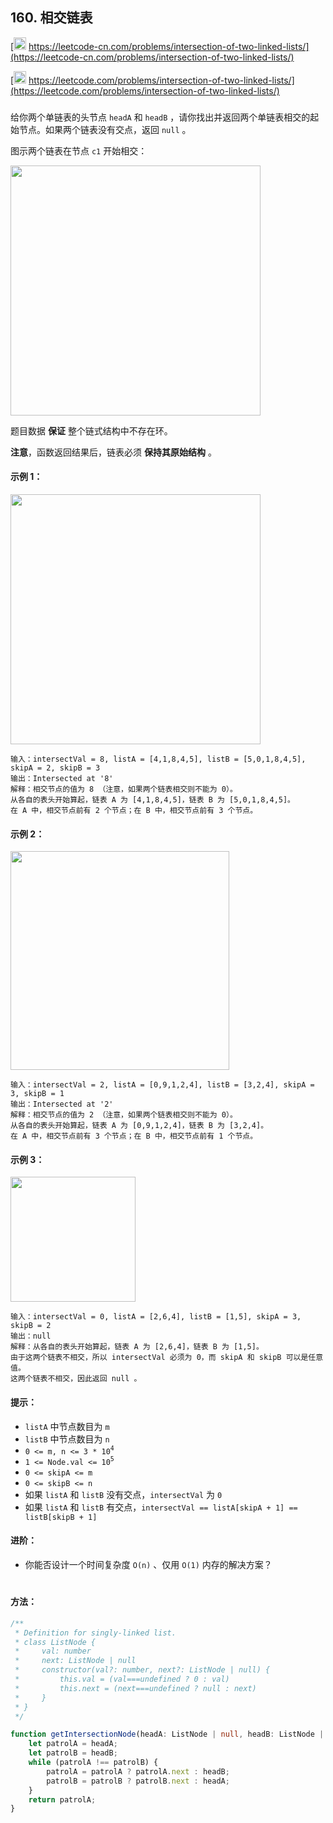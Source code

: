 ## 160. 相交链表

[<img src="https://static.leetcode-cn.com/cn-mono-assets/production/assets/logo-dark-cn.c42314a8.svg" height="20" /> https://leetcode-cn.com/problems/intersection-of-two-linked-lists/](https://leetcode-cn.com/problems/intersection-of-two-linked-lists/)

[<img src="https://assets.leetcode.com/static_assets/public/webpack_bundles/images/logo-dark.e99485d9b.svg" height="20"/> https://leetcode.com/problems/intersection-of-two-linked-lists/](https://leetcode.com/problems/intersection-of-two-linked-lists/)

###

给你两个单链表的头节点 `headA` 和 `headB` ，请你找出并返回两个单链表相交的起始节点。如果两个链表没有交点，返回 `null` 。

图示两个链表在节点 `c1` 开始相交：

<img src="https://assets.leetcode.com/uploads/2021/03/05/160_statement.png" width="400px" />

题目数据 **保证** 整个链式结构中不存在环。

**注意**，函数返回结果后，链表必须 **保持其原始结构** 。

#### 示例 1：

<img src="https://assets.leetcode.com/uploads/2021/03/05/160_example_1_1.png" width="400px" />

```
输入：intersectVal = 8, listA = [4,1,8,4,5], listB = [5,0,1,8,4,5], skipA = 2, skipB = 3
输出：Intersected at '8'
解释：相交节点的值为 8 （注意，如果两个链表相交则不能为 0）。
从各自的表头开始算起，链表 A 为 [4,1,8,4,5]，链表 B 为 [5,0,1,8,4,5]。
在 A 中，相交节点前有 2 个节点；在 B 中，相交节点前有 3 个节点。
```

#### 示例 2：

<img src="https://assets.leetcode.com/uploads/2021/03/05/160_example_2.png" width="350" />

```
输入：intersectVal = 2, listA = [0,9,1,2,4], listB = [3,2,4], skipA = 3, skipB = 1
输出：Intersected at '2'
解释：相交节点的值为 2 （注意，如果两个链表相交则不能为 0）。
从各自的表头开始算起，链表 A 为 [0,9,1,2,4]，链表 B 为 [3,2,4]。
在 A 中，相交节点前有 3 个节点；在 B 中，相交节点前有 1 个节点。
```

#### 示例 3：

<img src="https://assets.leetcode.com/uploads/2021/03/05/160_example_3.png" width="200" />

```
输入：intersectVal = 0, listA = [2,6,4], listB = [1,5], skipA = 3, skipB = 2
输出：null
解释：从各自的表头开始算起，链表 A 为 [2,6,4]，链表 B 为 [1,5]。
由于这两个链表不相交，所以 intersectVal 必须为 0，而 skipA 和 skipB 可以是任意值。
这两个链表不相交，因此返回 null 。
```

#### 提示：

-   `listA` 中节点数目为 `m`
-   `listB` 中节点数目为 `n`
-   `0 <= m, n <= 3 * 10`<sup>`4`</sup>
-   `1 <= Node.val <= 10`<sup>`5`</sup>
-   `0 <= skipA <= m`
-   `0 <= skipB <= n`
-   如果 `listA` 和 `listB` 没有交点，`intersectVal` 为 `0`
-   如果 `listA` 和 `listB` 有交点，`intersectVal == listA[skipA + 1] == listB[skipB + 1]`

#### 进阶：

-   你能否设计一个时间复杂度 `O(n)` 、仅用 `O(1)` 内存的解决方案？

#

#### 方法：

```ts
/**
 * Definition for singly-linked list.
 * class ListNode {
 *     val: number
 *     next: ListNode | null
 *     constructor(val?: number, next?: ListNode | null) {
 *         this.val = (val===undefined ? 0 : val)
 *         this.next = (next===undefined ? null : next)
 *     }
 * }
 */

function getIntersectionNode(headA: ListNode | null, headB: ListNode | null): ListNode | null {
    let patrolA = headA;
    let patrolB = headB;
    while (patrolA !== patrolB) {
        patrolA = patrolA ? patrolA.next : headB;
        patrolB = patrolB ? patrolB.next : headA;
    }
    return patrolA;
}
```
